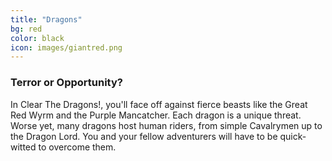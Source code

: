```yaml
---
title: "Dragons"
bg: red
color: black
icon: images/giantred.png
---
```


### Terror or Opportunity?

In Clear The Dragons!, you'll face off against fierce beasts like the Great Red Wyrm and the Purple Mancatcher.  Each dragon is a unique threat.  Worse yet, many dragons host human riders, from simple Cavalrymen up to the Dragon Lord.  You and your fellow adventurers will have to be quick-witted to overcome them.  

